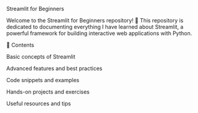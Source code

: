 
Streamlit for Beginners

Welcome to the Streamlit for Beginners repository! 🚀 This repository is dedicated to documenting everything I have learned about Streamlit, a powerful framework for building interactive web applications with Python.

📌 Contents

Basic concepts of Streamlit

Advanced features and best practices

Code snippets and examples

Hands-on projects and exercises

Useful resources and tips
